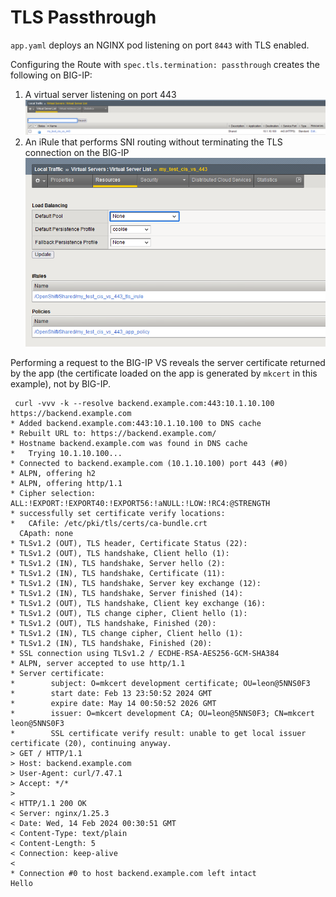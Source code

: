 # TLS Passthrough

`app.yaml` deploys an NGINX pod listening on port `8443` with TLS enabled.

Configuring the Route with `spec.tls.termination: passthrough` creates the following on BIG-IP:

1. A virtual server listening on port 443
    ![](images/vs.png)
1. An iRule that performs SNI routing without terminating the TLS connection on the BIG-IP
    ![](images/vs-irule.png)

Performing a request to the BIG-IP VS reveals the server certificate returned by the app (the certificate loaded on the app is generated by `mkcert` in this example), not by BIG-IP.

```
 curl -vvv -k --resolve backend.example.com:443:10.1.10.100 https://backend.example.com
* Added backend.example.com:443:10.1.10.100 to DNS cache
* Rebuilt URL to: https://backend.example.com/
* Hostname backend.example.com was found in DNS cache
*   Trying 10.1.10.100...
* Connected to backend.example.com (10.1.10.100) port 443 (#0)
* ALPN, offering h2
* ALPN, offering http/1.1
* Cipher selection: ALL:!EXPORT:!EXPORT40:!EXPORT56:!aNULL:!LOW:!RC4:@STRENGTH
* successfully set certificate verify locations:
*   CAfile: /etc/pki/tls/certs/ca-bundle.crt
  CApath: none
* TLSv1.2 (OUT), TLS header, Certificate Status (22):
* TLSv1.2 (OUT), TLS handshake, Client hello (1):
* TLSv1.2 (IN), TLS handshake, Server hello (2):
* TLSv1.2 (IN), TLS handshake, Certificate (11):
* TLSv1.2 (IN), TLS handshake, Server key exchange (12):
* TLSv1.2 (IN), TLS handshake, Server finished (14):
* TLSv1.2 (OUT), TLS handshake, Client key exchange (16):
* TLSv1.2 (OUT), TLS change cipher, Client hello (1):
* TLSv1.2 (OUT), TLS handshake, Finished (20):
* TLSv1.2 (IN), TLS change cipher, Client hello (1):
* TLSv1.2 (IN), TLS handshake, Finished (20):
* SSL connection using TLSv1.2 / ECDHE-RSA-AES256-GCM-SHA384
* ALPN, server accepted to use http/1.1
* Server certificate:
*        subject: O=mkcert development certificate; OU=leon@5NNS0F3
*        start date: Feb 13 23:50:52 2024 GMT
*        expire date: May 14 00:50:52 2026 GMT
*        issuer: O=mkcert development CA; OU=leon@5NNS0F3; CN=mkcert leon@5NNS0F3
*        SSL certificate verify result: unable to get local issuer certificate (20), continuing anyway.
> GET / HTTP/1.1
> Host: backend.example.com
> User-Agent: curl/7.47.1
> Accept: */*
>
< HTTP/1.1 200 OK
< Server: nginx/1.25.3
< Date: Wed, 14 Feb 2024 00:30:51 GMT
< Content-Type: text/plain
< Content-Length: 5
< Connection: keep-alive
<
* Connection #0 to host backend.example.com left intact
Hello
```